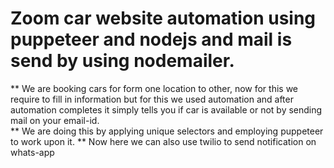 # Zoom car website automation using puppeteer and nodejs and mail is send by using nodemailer.
** We are booking cars for form one location to other, now for this we require to fill in information but for this we used automation and after automation completes it simply          tells you if car is available or not by sending mail on your email-id.  
** We are doing this by applying unique selectors and employing puppeteer to work upon it. 
** Now here we can also use twilio to send notification on whats-app
